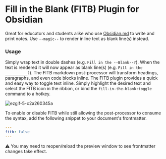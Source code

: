 # Fill in the Blank (FITB) Plugin for Obsidian

Great for educators and students alike who use [Obsidian.md](https://obsidian.md) to write and print notes. Use `--magic--` to render inline text as blank line(s) instead.

### Usage
Simply wrap text in double dashes (e.g. `Fill in the --Blank--?`). When the text is rendered it will now appear as blank line(s) (e.g. `Fill in the __________?`). The FITB markdown post-processor will transform headings, paragraphs, and even code blocks inline. The FITB plugin provides a quick and easy way to toggle text inline. Simply highlight the desired text and select the FITB icon in the ribbon, or bind the `fill-in-the-blank:toggle` command to a hotkey.

![ezgif-5-c2a260345a](https://github.com/mister-mcgee/obsidian-fill-in-the-blank/assets/141380054/50d06440-45b9-4c48-a123-65eef0ddbbfd)

To enable or disable FITB while still allowing the post-processor to consume the syntax, add the following snippet to your document's frontmatter.
```yml
---
fitb: false
---
```
⚠️ You may need to reopen/reload the preview window to see frontmatter changes take effect.
